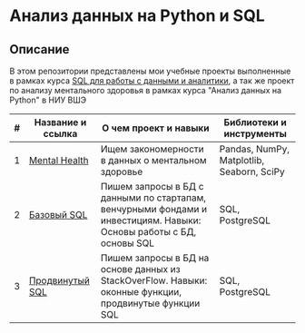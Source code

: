 # Анализ данных на Python и SQL

## Описание
В этом репозитории представлены мои учебные проекты выполненные в рамках курса [SQL для работы с данными и аналитики]([https://practicum.yandex.ru/data-analyst/](https://practicum.yandex.ru/sql-data-analyst/)), а так же проект по анализу
ментального здоровья в рамках курса "Анализ данных на Python" в НИУ ВШЭ

| # | Название и ссылка | О чем проект и навыки | Библиотеки и инструменты |
|---|-------------------|--------------|---------------------|
|1  | [Mental Health](https://github.com/zenkirb/data_analyst_yandex_practicum/tree/main/Проект%201.%20Музыка%20больших%20городов) | Ищем закономерности в данных о ментальном здоровье | Pandas, NumPy, Matplotlib, Seaborn, SciPy |
|2  | [Базовый SQL](https://github.com/zenkirb/data_analyst_yandex_practicum/tree/main/Проект%206.%20Основы%20SQL) | Пишем запросы в БД с данными по стартапам, венчурными фондами и инвестициям. Навыки: Основы работы с БД, основы SQL | SQL, PostgreSQL |
|3  | [Продвинутый SQL](https://github.com/zenkirb/data_analyst_yandex_practicum/tree/main/Проект%208.%20Продвинутый%20SQL) | Пишем запросы в БД на основе данных из StackOverFlow. Навыки: оконные функции, продвинутые функции SQL | SQL, PostgreSQL |

